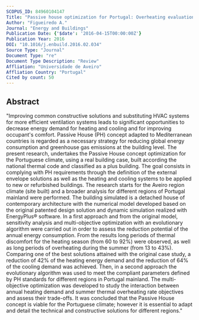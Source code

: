 ```yaml
---
SCOPUS_ID: 84960104147
Title: "Passive house optimization for Portugal: Overheating evaluation and energy performance"
Author: "Figueiredo A."
Journal: "Energy and Buildings"
Publication Date: {'$date': '2016-04-15T00:00:00Z'}
Publication Year: 2016
DOI: "10.1016/j.enbuild.2016.02.034"
Source Type: "Journal"
Document Type: "re"
Document Type Description: "Review"
Affliation: "Universidade de Aveiro"
Affliation Country: "Portugal"
Cited by count: 50
---
```


## Abstract
"Improving common constructive solutions and substituting HVAC systems for more efficient ventilation systems leads to significant opportunities to decrease energy demand for heating and cooling and for improving occupant's comfort. Passive House (PH) concept adapted to Mediterranean countries is regarded as a necessary strategy for reducing global energy consumption and greenhouse gas emissions at the building level. The present research, undertakes the Passive House concept optimization for the Portuguese climate, using a real building case, built according the national thermal code and classified as a plus building. The goal consists in complying with PH requirements through the definition of the external envelope solutions as well as the heating and cooling systems to be applied to new or refurbished buildings. The research starts for the Aveiro region climate (site built) and a broader analysis for different regions of Portugal mainland were performed. The building simulated is a detached house of contemporary architecture with the numerical model developed based on the original patented design solution and dynamic simulation realized with EnergyPlus® software. In a first approach and from the original model, sensitivity analysis and multi-objective optimization with an evolutionary algorithm were carried out in order to assess the reduction potential of the annual energy consumption. From the results long periods of thermal discomfort for the heating season (from 60 to 92%) were observed, as well as long periods of overheating during the summer (from 13 to 43%). Comparing one of the best solutions attained with the original case study, a reduction of 42% of the heating energy demand and the reduction of 64% of the cooling demand was achieved. Then, in a second approach the evolutionary algorithm was used to meet the compliant parameters defined by PH standards for different regions in Portugal mainland. The multi-objective optimization was developed to study the interaction between annual heating demand and summer thermal overheating rate objectives and assess their trade-offs. It was concluded that the Passive House concept is viable for the Portuguese climate; however it is essential to adapt and detail the technical and constructive solutions for different regions."
